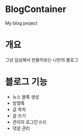 # BlogContainer
My blog project

# 개요
그냥 심심해서 만들어보는 나만의 블로그

# 블로그 기능
 - 뉴스 블록 생성
 - 방명록
 - 글 목차
 - 글 쓰기
 - 관리자 로그인 (나)
 - 댓글 관리
